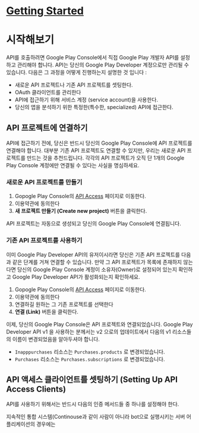 [Getting Started](https://developers.google.com/android-publisher/getting_started?hl=ko)
======

# 시작해보기
API를 호출하려면 Google Play Console에서 직접 Google Play 개발자 API를 설정하고 관리해야 합니다. API는 당신의 Google Play Developer 계정으로만 관리될 수 있습니다. 다음은 그 과정을 어떻게 진행하는지 설명한 것 입니다 :

* 새로운 API 프로젝트나 기존 API 프로젝트를 셋팅한다.
* OAuth 클라이언트를 관리한다
* API에 접근하기 위해 서비스 계정 (service account)을 사용한다.
* 당신의 앱을 분석하기 위한 특정한(특수한, specialized) API에 접근한다.

## API 프로젝트에 연결하기
API에 접근하기 전에, 당신은 반드시 당신의 Google Play Console에 API 프로젝트를 연결해야 합니다. 대부분 기존 API 프로젝트도 연결할 수 있지만, 우리는 새로운 API 프로젝트를 만드는 것을 추천드립니다.  각각의 API 프로젝트가 오직 단 1개의 Google Play Console 계정에만 연결될 수 있다는 사실을 명심하세요.

### 새로운 API 프로젝트를 만들기

1. Gopogle Play Console의 [API Access](https://play.google.com/apps/publish/?hl=ko#ApiAccessPlace) 페이지로 이동한다.
2. 이용약관에 동의한다
3. **새 프로젝트 만들기 (Create new project)** 버튼을 클릭한다.

API 프로젝트는 자동으로 생성되고 당신의 Google Play Console에 연결됩니다.

### 기존 API 프로젝트를 사용하기

이미 Google Play Developer API의 유저이시라면 당신은 기존 API 프로젝트를 다음과 같은 단계를 거쳐 연결할 수 있습니다. 만약 그 API 프로젝트가 목록에 존재하지 않는다면 당신의 Google Play Console 계정이 소유자(Owner)로 설정되어 있는지 확인하고 Google Play Developer API가 활성화되는지 확인하세요.

1. Gopogle Play Console의 [API Access](https://play.google.com/apps/publish/?hl=ko#ApiAccessPlace) 페이지로 이동한다.
2. 이용약관에 동의한다
3. 연결하길 원하는 그 기존 프로젝트를 선택한다
4. **연결 (Link)** 버튼을 클릭한다.

이제, 당신의 Google Play Console은 API 프로젝트와 연결되었습니다. Google Play Developer API v1 을 사용하는 분께서는 v2 으로의 업데이트에서 다음의 v1 리소스들의 이름이 변경되었음을 알아두셔야 합니다.

* `Inapppurchases` 리소스는  `Purchases.products` 로 변경되었습니다.
* `Purchases` 리소스는  `Purchases.subscriptions` 로 변경되었습니다.

## API 액세스 클라이언트를 셋팅하기 (Setting Up API Access Clients)

API를 사용하기 위해서는 반드시 다음의 인증 메서드들 중 하나를 설정해야 한다.

지속적인 통합 시스템(Continouse과 같이 사람이 아니라 bot으로 실행시키는 서버 어플리케이션의 경우에는